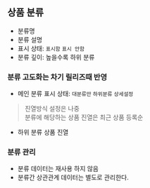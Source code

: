 ## 상품 분류
- 분류명
- 분류 설명
- 표시 상태: `표시함` `표시 안함`
- 분류 깊이: 높을수록 하위 분류
### 분류 고도화는 차기 릴리즈때 반영
- 메인 분류 표시 상태: `대분류만` `하위분류` `상세설정`
> 진열방식 설정은 나중 \
> 분류에 해당하는 상품 진열은 최근 상품 등록순
- 하위 분류 상품 진열 

### 분류 관리
- 분류 데이터는 재사용 하지 않음
- 분류간 상관관계 데이터는 별도로 관리한다.

